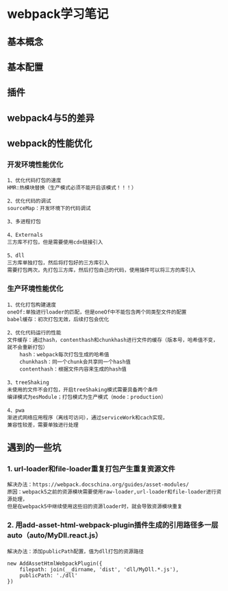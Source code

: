 # webpack学习笔记

## 基本概念

## 基本配置

## 插件

## webpack4与5的差异

## webpack的性能优化

### 开发环境性能优化

```
1、优化代码打包的速度
HMR:热模块替换（生产模式必须不能开启该模式！！！）
```

```
2、优化代码的调试
sourceMap：开发环境下的代码调试
```

```
3、多进程打包
```

```
4、Externals
三方库不打包，但是需要使用cdn链接引入
```

```
5、dll
三方库单独打包，然后将打包好的三方库引入
需要打包两次，先打包三方库，然后打包自己的代码，使用插件可以将三方的库引入
```

### 生产环境性能优化

```
1、优化打包构建速度
oneOf:单独进行loader的匹配，但是oneOf中不能包含两个同类型文件的配置
babel缓存：初次打包无效，后续打包会优化
```

```
2、优化代码运行的性能
文件缓存：通过hash，contenthash和chunkhash进行文件的缓存（版本号，哈希值不变，就不会重新打包）
    hash：webpack每次打包生成的哈希值
    chunkhash：同一个chunk会共享同一个hash值
    contenthash：根据文件内容来生成的hash值
```

```
3、treeShaking
未使用的文件不会打包，开启treeShaking模式需要具备两个条件
编译模式为esModule；打包模式为生产模式（mode：production）
```

```
4、pwa
渐进式网络应用程序（离线可访问），通过serviceWork和cach实现，
兼容性较差，需要单独进行处理
```

## 遇到的一些坑

### 1. url-loader和file-loader重复打包产生重复资源文件

```
解决办法：https://webpack.docschina.org/guides/asset-modules/
原因：webpack5之前的资源模块需要使用raw-loader,url-loader和file-loader进行资源处理， 
但是在webpack5中继续使用这些旧的资源loader时，就会导致资源模块重复
```

### 2. 用add-asset-html-webpack-plugin插件生成的引用路径多一层auto（auto/MyDll.react.js）

```
解决办法：添加publicPath配置，值为dll打包的资源路径
```

```
new AddAssetHtmlWebpackPlugin({
    filepath: join(__dirname, 'dist', 'dll/MyDll.*.js'),
    publicPath: './dll'
})
```
